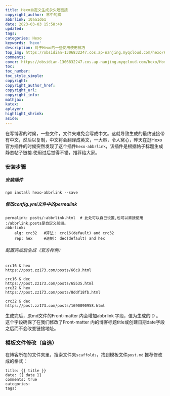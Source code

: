 ```yaml
---
title: Hexo自定义生成永久短链接
copyright_author: 林中的猫
abbrlink: 10aa1d61
date: 2023-03-03 15:58:40
updated:
tags:
categories: Hexo
keywords: 'hexo'
description: 对于Hexo的一些使用使用技巧
top_img: https://obsidian-1306832247.cos.ap-nanjing.myqcloud.com/hexo/Home06.jpg
comments:
cover: https://obsidian-1306832247.cos.ap-nanjing.myqcloud.com/hexo/Home06.jpg
toc:
toc_number:
toc_style_simple:
copyright:
copyright_author_href:
copyright_url:
copyright_info:
mathjax:
katex:
aplayer:
highlight_shrink:
aside:
---
```


在写博客的时候，一些文件，文件夹难免会写成中文。这就导致生成的最终链接带有中文，然后以复制，中文将会翻译成英文，一大串，令人窝心，昨天在逛Hexo官方插件的时候突然发现了这个插件`hexo-abbrlink`，该插件是根据帖子标题生成静态帖子链接.使用过后觉得不错，推荐给大家。

### 安装步骤

##### 安装插件

```
npm install hexo-abbrlink --save
```

##### 修改config.yml文件中的permalink

```
permalink: posts/:abbrlink.html  # 此处可以自己设置,也可以直接使用 :/abbrlink;posts是自定义前缀。
abbrlink:
    alg: crc32   #算法： crc16(default) and crc32
    rep: hex     #进制： dec(default) and hex
```

###### 配置完成后生成（官方样例）

```
crc16 & hex
https://post.zz173.com/posts/66c8.html

crc16 & dec
https://post.zz173.com/posts/65535.html
crc32 & hex
https://post.zz173.com/posts/8ddf18fb.html

crc32 & dec
https://post.zz173.com/posts/1690090958.html
```

生成完后，原md文件的Front-matter 内会增加abbrlink 字段，值为生成的ID 。这个字段确保了在我们修改了Front-matter 内的博客标题title或创建日期date字段之后而不会改变链接地址。

### 模板文件修改（自选）

在博客所在的文件夹里，搜索文件夹`scaffolds`，找到模板文件`post.md`
推荐修改成的格式：

```
title: {{ title }}
date: {{ date }}
comments: true
categories:
tags:
```
